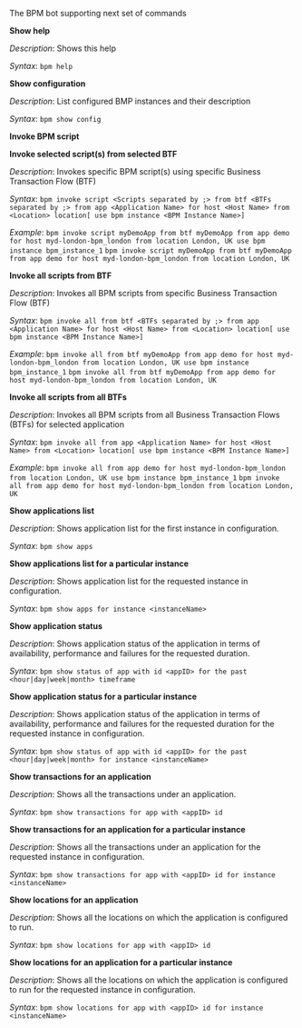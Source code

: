 The BPM bot supporting next set of commands

**Show help**

_Description_: Shows this help

_Syntax_: `bpm help`

**Show configuration**

_Description_: List configured BMP instances and their description

_Syntax_: `bpm show config`

**Invoke BPM script**

**Invoke selected script(s) from selected BTF**

_Description_: Invokes specific BPM script(s) using specific Business Transaction Flow (BTF)

_Syntax_: `bpm invoke script <Scripts separated by ;> from btf <BTFs separated by ;> from app <Application Name> for host <Host Name> from <Location> location[ use bpm instance <BPM Instance Name>]`

_Example_:
`bpm invoke script myDemoApp from btf myDemoApp from app demo for host myd-london-bpm_london from location London, UK use bpm instance bpm_instance_1`
`bpm invoke script myDemoApp from btf myDemoApp from app demo for host myd-london-bpm_london from location London, UK`

**Invoke all scripts from BTF**

_Description_: Invokes all BPM scripts from specific Business Transaction Flow (BTF)

_Syntax_: `bpm invoke all from btf <BTFs separated by ;> from app <Application Name> for host <Host Name> from <Location> location[ use bpm instance <BPM Instance Name>]`

_Example_:
`bpm invoke all from btf myDemoApp from app demo for host myd-london-bpm_london from location London, UK use bpm instance bpm_instance_1`
`bpm invoke all from btf myDemoApp from app demo for host myd-london-bpm_london from location London, UK`

**Invoke all scripts from all BTFs**

_Description_: Invokes all BPM scripts from all Business Transaction Flows (BTFs) for selected application

_Syntax_: `bpm invoke all from app <Application Name> for host <Host Name> from <Location> location[ use bpm instance <BPM Instance Name>]`

_Example_:
`bpm invoke all from app demo for host myd-london-bpm_london from location London, UK use bpm instance bpm_instance_1`
`bpm invoke all from app demo for host myd-london-bpm_london from location London, UK`

**Show applications list**

_Description_: Shows application list for the first instance in configuration.

_Syntax_: `bpm show apps`

**Show applications list for a particular instance**

_Description_: Shows application list for the requested instance in configuration.

_Syntax_: `bpm show apps for instance <instanceName>`

**Show application status**

_Description_: Shows application status of the application in terms of availability, performance and failures for the requested duration.

_Syntax_: `bpm show status of app with id <appID> for the past <hour|day|week|month> timeframe`

**Show application status for a particular instance**

_Description_: Shows application status of the application in terms of availability, performance and failures for the requested duration for the requested instance in configuration.

_Syntax_: `bpm show status of app with id <appID> for the past <hour|day|week|month> for instance <instanceName>`

**Show transactions for an application**

_Description_: Shows all the transactions under an application.

_Syntax_: `bpm show transactions for app with <appID> id`

**Show transactions for an application for a particular instance**

_Description_: Shows all the transactions under an application for the requested instance in configuration.

_Syntax_: `bpm show transactions for app with <appID> id for instance <instanceName>`

**Show locations for an application**

_Description_: Shows all the locations on which the application is configured to run.

_Syntax_: `bpm show locations for app with <appID> id`

**Show locations for an application for a particular instance**

_Description_: Shows all the locations on which the application is configured to run for the requested instance in configuration.

_Syntax_: `bpm show locations for app with <appID> id for instance <instanceName>`
